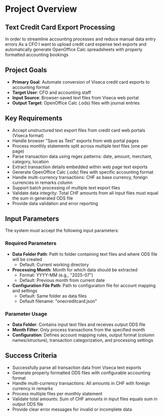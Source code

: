 # Project Overview

## Text Credit Card Export Processing

In order to streamline accounting processes and reduce manual data entry errors
As a CFO
I want to upload credit card expense text exports and automatically generate OpenOffice Calc spreadsheets with properly formatted accounting bookings

## Project Goals

- **Primary Goal**: Automate conversion of Viseca credit card exports to accounting format
- **Target User**: CFO and accounting staff
- **Input Source**: Browser-saved text files from Viseca web portal
- **Output Target**: OpenOffice Calc (.ods) files with journal entries

## Key Requirements

- Accept unstructured text export files from credit card web portals (Viseca format)
- Handle browser "Save as Text" exports from web portal pages
- Process monthly statements split across multiple text files (one per page)
- Parse transaction data using regex patterns: date, amount, merchant, category, location
- Extract transaction details embedded within web page text exports
- Generate OpenOffice Calc (.ods) files with specific accounting format
- Handle multi-currency transactions: CHF as base currency, foreign currencies in remarks column
- Support batch processing of multiple text export files
- Validate data integrity: Total CHF amounts from all input files must equal the sum in generated ODS file
- Provide data validation and error reporting

## Input Parameters

The system must accept the following input parameters:

### Required Parameters
- **Data Folder Path**: Path to folder containing text files and where ODS file will be created
  - Default: Current working directory
- **Processing Month**: Month for which data should be extracted  
  - Format: YYYY-MM (e.g., "2025-07")
  - Default: Previous month from current date
- **Configuration File Path**: Path to configuration file for account mapping and settings
  - Default: Same folder as data files
  - Default filename: "onecreditcard.json"

### Parameter Usage
- **Data Folder**: Contains input text files and receives output ODS file
- **Month Filter**: Only process transactions from the specified month
- **Configuration**: Defines account mapping rules, output format (column names/structure), transaction categorization, and processing settings

## Success Criteria

- Successfully parse all transaction data from Viseca text exports
- Generate properly formatted ODS files with configurable accounting format
- Handle multi-currency transactions: All amounts in CHF with foreign currency in remarks
- Process multiple files per monthly statement
- Validate total amounts: Sum of CHF amounts in input files equals sum in output ODS file
- Provide clear error messages for invalid or incomplete data